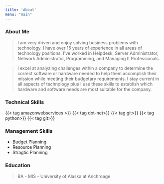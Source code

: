 ```yaml
---
title: 'About'
menu: "main"
---
```


### About Me
> I am very driven and enjoy solving business problems with technology. I have over 15 years of experience in all areas of technology positions. I've worked in Helpdesk, Server Administrator, Network Administrator, Programming, and Managing It Professionals.

> I excel at analyzing challenges within a company to determine the correct software or hardware needed to help them accomplish their mission while meeting their budgetary requirements. I stay current in all aspects of technology plus I use these skills to establish which hardware and software needs are most suitable for the company. 

### Technical Skills

{{< tag amazonwebservices >}}
{{< tag dot-net>}}
{{< tag git>}}
{{< tag python>}}
{{< tag git>}}

### Management Skills

* Budget Planning
* Resource Planning
* Stragtic Planning

### Education
> BA - MIS - University of Alaska at Anchroage

